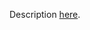 Description [here](https://scalacenter.github.io/scala-3-migration-guide/docs/incompatibilities/syntactic-changes.html#_-as-a-type-parameter).
